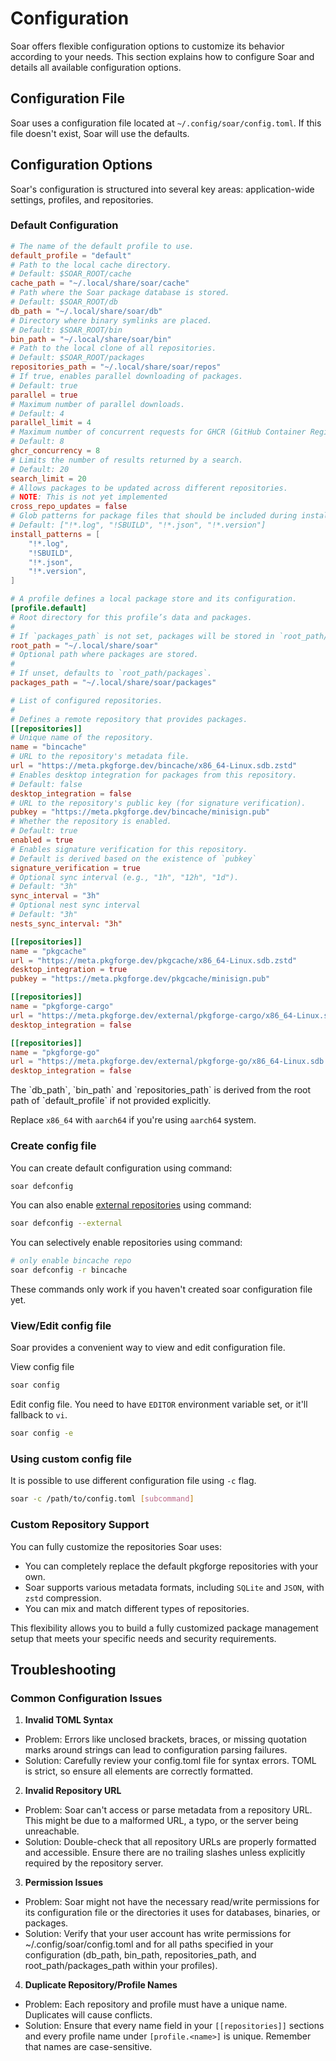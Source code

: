 # Configuration

Soar offers flexible configuration options to customize its behavior according to your needs. This section explains how to configure Soar and details all available configuration options.

## Configuration File

Soar uses a configuration file located at `~/.config/soar/config.toml`. If this file doesn't exist, Soar will use the defaults.

## Configuration Options

Soar's configuration is structured into several key areas: application-wide settings, profiles, and repositories.

### Default Configuration

```toml
# The name of the default profile to use.
default_profile = "default"
# Path to the local cache directory.
# Default: $SOAR_ROOT/cache
cache_path = "~/.local/share/soar/cache"
# Path where the Soar package database is stored.
# Default: $SOAR_ROOT/db
db_path = "~/.local/share/soar/db"
# Directory where binary symlinks are placed.
# Default: $SOAR_ROOT/bin
bin_path = "~/.local/share/soar/bin"
# Path to the local clone of all repositories.
# Default: $SOAR_ROOT/packages
repositories_path = "~/.local/share/soar/repos"
# If true, enables parallel downloading of packages.
# Default: true
parallel = true
# Maximum number of parallel downloads.
# Default: 4
parallel_limit = 4
# Maximum number of concurrent requests for GHCR (GitHub Container Registry).
# Default: 8
ghcr_concurrency = 8
# Limits the number of results returned by a search.
# Default: 20
search_limit = 20
# Allows packages to be updated across different repositories.
# NOTE: This is not yet implemented
cross_repo_updates = false
# Glob patterns for package files that should be included during install.
# Default: ["!*.log", "!SBUILD", "!*.json", "!*.version"]
install_patterns = [
    "!*.log",
    "!SBUILD",
    "!*.json",
    "!*.version",
]

# A profile defines a local package store and its configuration.
[profile.default]
# Root directory for this profile’s data and packages.
#
# If `packages_path` is not set, packages will be stored in `root_path/packages`.
root_path = "~/.local/share/soar"
# Optional path where packages are stored.
#
# If unset, defaults to `root_path/packages`.
packages_path = "~/.local/share/soar/packages"

# List of configured repositories.
#
# Defines a remote repository that provides packages.
[[repositories]]
# Unique name of the repository.
name = "bincache"
# URL to the repository's metadata file.
url = "https://meta.pkgforge.dev/bincache/x86_64-Linux.sdb.zstd"
# Enables desktop integration for packages from this repository.
# Default: false
desktop_integration = false
# URL to the repository's public key (for signature verification).
pubkey = "https://meta.pkgforge.dev/bincache/minisign.pub"
# Whether the repository is enabled.
# Default: true
enabled = true
# Enables signature verification for this repository.
# Default is derived based on the existence of `pubkey`
signature_verification = true
# Optional sync interval (e.g., "1h", "12h", "1d").
# Default: "3h"
sync_interval = "3h"
# Optional nest sync interval
# Default: "3h"
nests_sync_interval: "3h"

[[repositories]]
name = "pkgcache"
url = "https://meta.pkgforge.dev/pkgcache/x86_64-Linux.sdb.zstd"
desktop_integration = true
pubkey = "https://meta.pkgforge.dev/pkgcache/minisign.pub"

[[repositories]]
name = "pkgforge-cargo"
url = "https://meta.pkgforge.dev/external/pkgforge-cargo/x86_64-Linux.sdb.zstd"
desktop_integration = false

[[repositories]]
name = "pkgforge-go"
url = "https://meta.pkgforge.dev/external/pkgforge-go/x86_64-Linux.sdb.zstd"
desktop_integration = false
```

<div class="warning">
  The `db_path`, `bin_path` and `repositories_path` is derived from the root path of `default_profile` if not provided explicitly.

   Replace `x86_64` with `aarch64` if you're using `aarch64` system.
</div>

### Create config file

You can create default configuration using command:

```sh
soar defconfig
```

You can also enable [external repositories](https://docs.pkgforge.dev/repositories/external) using command:

```sh
soar defconfig --external
```

You can selectively enable repositories using command:

```sh
# only enable bincache repo
soar defconfig -r bincache
```

<div class="warning">
   These commands only work if you haven't created soar configuration file yet.
</div>

### View/Edit config file

Soar provides a convenient way to view and edit configuration file.

View config file
```sh
soar config
```

Edit config file. You need to have `EDITOR` environment variable set, or it'll fallback to `vi`.

```sh
soar config -e
```

### Using custom config file

It is possible to use different configuration file using `-c` flag.

```sh
soar -c /path/to/config.toml [subcommand]
```

### Custom Repository Support

You can fully customize the repositories Soar uses:

- You can completely replace the default pkgforge repositories with your own.
- Soar supports various metadata formats, including `SQLite` and `JSON`, with `zstd` compression.
- You can mix and match different types of repositories.

This flexibility allows you to build a fully customized package management setup that meets your specific needs and security requirements.

## Troubleshooting

### Common Configuration Issues
1. **Invalid TOML Syntax**
 - Problem: Errors like unclosed brackets, braces, or missing quotation marks around strings can lead to configuration parsing failures.
 - Solution: Carefully review your config.toml file for syntax errors. TOML is strict, so ensure all elements are correctly formatted.

2. **Invalid Repository URL**
 - Problem: Soar can't access or parse metadata from a repository URL. This might be due to a malformed URL, a typo, or the server being unreachable.
 - Solution: Double-check that all repository URLs are properly formatted and accessible. Ensure there are no trailing slashes unless explicitly required by the repository server.

3. **Permission Issues**
 - Problem: Soar might not have the necessary read/write permissions for its configuration file or the directories it uses for databases, binaries, or packages.
 - Solution: Verify that your user account has write permissions for ~/.config/soar/config.toml and for all paths specified in your configuration (db_path, bin_path, repositories_path, and root_path/packages_path within your profiles).

4. **Duplicate Repository/Profile Names**
 - Problem: Each repository and profile must have a unique name. Duplicates will cause conflicts.
 - Solution: Ensure that every name field in your `[[repositories]]` sections and every profile name under `[profile.<name>]` is unique. Remember that names are case-sensitive.

